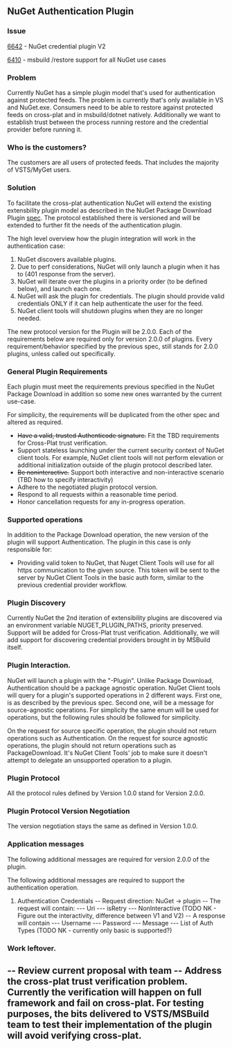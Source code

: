 ## NuGet Authentication Plugin

### Issue
[6642](https://github.com/NuGet/Home/issues/6642) - NuGet credential plugin V2

[6410](https://github.com/NuGet/Home/issues/6410) - msbuild /restore support for all NuGet use cases

### Problem
Currently NuGet has a simple plugin model that's used for authentication against protected feeds. 
The problem is currently that's only available in VS and NuGet.exe. 
Consumers need to be able to restore against protected feeds on cross-plat and in msbuild/dotnet natively. 
Additionally we want to establish trust between the process running restore and the credential provider before running it.

### Who is the customers?
The customers are all users of protected feeds. That includes the majority of VSTS/MyGet users. 

### Solution

To facilitate the cross-plat authentication NuGet will extend the existing extensbility plugin model as described in the NuGet Package Download Plugin [spec](https://github.com/NuGet/Home/wiki/NuGet-Package-Download-Plugin). 
The protocol established there is versioned and will be extended to further fit the needs of the authentication plugin. 

The high level overview how the plugin integration will work in the authentication case:
1. NuGet discovers available plugins. 
2. Due to perf considerations, NuGet will only launch a plugin when it has to (401 response from the server). 
3. NuGet will iterate over the plugins in a priority order (to be defined below), and launch each one. 
4. NuGet will ask the plugin for credentials. The plugin should provide valid credentials ONLY if it can help authenticate the user for the feed. 
5. NuGet client tools will shutdown plugins when they are no longer needed.

The new protocol version for the Plugin will be 2.0.0. 
Each of the requirements below are required only for version 2.0.0 of plugins. 
Every requirement/behavior specified by the previous spec, still stands for 2.0.0 plugins, unless called out specifically. 

### General Plugin Requirements 
Each plugin must meet the requirements previous specified in the NuGet Package Download in addition so some new ones warranted by the current use-case. 

For simplicity, the requirements will be duplicated from the other spec and altered as required.

- ~~Have a valid, trusted Authenticode signature.~~ Fit the TBD requirements for Cross-Plat trust verification. 
- Support stateless launching under the current security context of NuGet client tools. For example, NuGet client tools will not perform elevation or additional initialization outside of the plugin protocol described later.
- ~~Be noninteractive.~~ Support both interactive and non-interactive scenario (TBD how to specify interactivity)
- Adhere to the negotiated plugin protocol version.
- Respond to all requests within a reasonable time period.
- Honor cancellation requests for any in-progress operation.

### Supported operations
In addition to the Package Download operation, the new version of the plugin will support Authentication. 
The plugin in this case is only responsible for:
- Providing valid token to NuGet, that Nuget Client Tools will use for all https communication to the given source. 
This token will be sent to the server by NuGet Client Tools in the basic auth form, similar to the previous credential provider workflow.

### Plugin Discovery

Currently NuGet the 2nd iteration of extensibility plugins are discovered via an environment variable NUGET_PLUGIN_PATHS, priority preserved. 
Support will be added for Cross-Plat trust verification. 
Additionally, we will add support for discovering credential providers brought in by MSBuild itself. 

### Plugin Interaction. 
NuGet will launch a plugin with the "-Plugin". 
Unlike Package Download, Authentication should be a package agnostic operation.
NuGet Client tools will query for a plugin's supported operations in 2 different ways. 
First one, is as described by the previous spec. 
Second one, will be a message for source-agnostic operations. 
For simplicity the same enum will be used for operations, but the following rules should be followed for simplicity.

On the request for source specific operation, the plugin should not return operations such as Authentication. 
On the request for source agnostic operations, the plugin should not return operations such as PackageDownload.
It's NuGet Client Tools' job to make sure it doesn't attempt to delegate an unsupported operation to a plugin. 

### Plugin Protocol
All the protocol rules defined by Version 1.0.0 stand for Version 2.0.0.

### Plugin Protocol Version Negotiation 
The version negotiation stays the same as defined in Version 1.0.0. 

### Application messages

The following additional messages are required for version 2.0.0 of the plugin. 

The following additional messages are required to support the authentication operation. 

1. Authentication Credentials 
-- Request direction: NuGet -> plugin
-- The request will contain:
--- Uri
--- isRetry
--- NonInteractive (TODO NK - Figure out the interactivity, difference between V1 and V2)
-- A response will contain
--- Username
--- Password
--- Message
--- List of Auth Types (TODO NK - currently only basic is supported?)

### Work leftover. 
-- Review current proposal with team
-- Address the cross-plat trust verification problem. Currently the verification will happen on full framework and fail on cross-plat. For testing purposes, the bits delivered to VSTS/MSBuild team to test their implementation of the plugin will avoid verifying cross-plat. 
-- 
